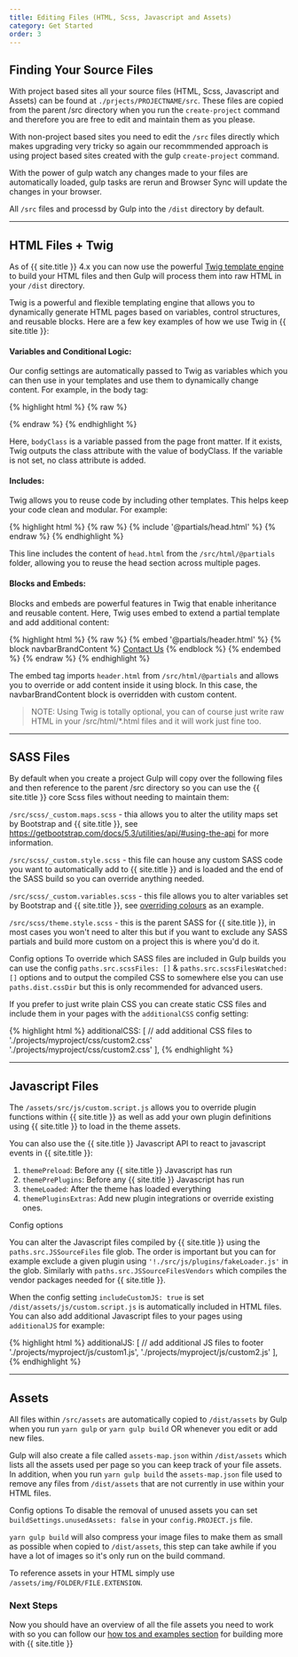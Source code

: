 ```yaml
---
title: Editing Files (HTML, Scss, Javascript and Assets)
category: Get Started
order: 3
---
```



## Finding Your Source Files

With project based sites all your source files (HTML, Scss, Javascript and Assets) can be found at `./prjects/PROJECTNAME/src`.
These files are copied from the parent /src directory when you run the `create-project` command and therefore you are free to edit and maintain them as you please. 

With non-project based sites you need to edit the `/src` files directly which makes upgrading very tricky so again our recommmended approach is using project based sites created with the gulp `create-project` command.

With the power of gulp watch any changes made to your files are automatically loaded, gulp tasks are rerun and Browser Sync will update the changes in your browser.

All `/src` files and processd by Gulp into the `/dist` directory by default. 

<hr />

## HTML Files + Twig

As of {{ site.title }} 4.x you can now use the powerful <a href="https://twig.symfony.com/" target="_blank">Twig template engine</a> to build your HTML files and then Gulp will process them into raw HTML in your `/dist` directory.

Twig is a powerful and flexible templating engine that allows you to dynamically generate HTML pages based on variables, control structures, and reusable blocks. Here are a few key examples of how we use Twig in {{ site.title }}:

#### Variables and Conditional Logic:

Our config settings are automatically passed to Twig as variables which you can then use in your templates and use them to dynamically change content. For example, in the body tag:

{% highlight html %}
{% raw %}
<body {% if bodyClass %} class="{{bodyClass}}" {% endif %}>
{% endraw %}
{% endhighlight %}

Here, `bodyClass` is a variable passed from the page front matter. If it exists, Twig outputs the class attribute with the value of bodyClass. If the variable is not set, no class attribute is added.

#### Includes:

Twig allows you to reuse code by including other templates. This helps keep your code clean and modular. For example:


{% highlight html %}
{% raw %}
{% include '@partials/head.html' %}
{% endraw %}
{% endhighlight %}

This line includes the content of `head.html` from the `/src/html/@partials` folder, allowing you to reuse the head section across multiple pages.

<!-- > New to Twig? Check out this great Twig crash course on uDemy! -->

#### Blocks and Embeds:

Blocks and embeds are powerful features in Twig that enable inheritance and reusable content. Here, Twig uses embed to extend a partial template and add additional content:

{% highlight html %}
{% raw %}
{% embed '@partials/header.html' %}
  {% block navbarBrandContent %}
    <a href="#" class="navbar-text fs-5 align-self-stretch">Contact Us</a>
  {% endblock %}
{% endembed %}
{% endraw %}
{% endhighlight %}

The embed tag imports `header.html` from `/src/html/@partials` and allows you to override or add content inside it using block. In this case, the navbarBrandContent block is overridden with custom content.

> NOTE: Using Twig is totally optional, you can of course just write raw HTML in your /src/html/*.html files and it will work just fine too.

<hr />

## SASS Files

By default when you create a project Gulp will copy over the following files and then reference to the parent /src directory so you can use the {{ site.title }} core Scss files without needing to maintain them:

`/src/scss/_custom.maps.scss` - thia allows you to alter the utility maps set by Bootstrap and {{ site.title }}, see <a href="https://getbootstrap.com/docs/5.3/utilities/api/#using-the-api" target="_blank">https://getbootstrap.com/docs/5.3/utilities/api/#using-the-api</a> for more information.

`/src/scss/_custom.style.scss` - this file can house any custom SASS code you want to automatically add to {{ site.title }} and is loaded and the end of the SASS build so you can override anything needed. 

`/src/scss/_custom.variables.scss` - this file allows you to alter variables set by Bootstrap and {{ site.title }}, see <a href="/customisation/1-override-colours/">overriding colours</a> as an example.

`/src/scss/theme.style.scss` - this is the parent SASS for {{ site.title }}, in most cases you won't need to alter this but if you want to exclude any SASS partials and build more custom on a project this is where you'd do it. 

<div class="hl-box">
  <p><span class="badge text-white bg-primary hl-box-title">Config options</span> To override which SASS files are included in Gulp builds you can use the config <code>paths.src.scssFiles: []</code> & <code>paths.src.scssFilesWatched: []</code> options and to output the compiled CSS to somewhere else you can use <code>paths.dist.cssDir</code> but this is only recommended for advanced users.</p>
  
  <p>If you prefer to just write plain CSS you can create static CSS files and include them in your pages with the <code>additionalCSS</code> config setting: </p>

  {% highlight html %}
additionalCSS: [ // add additional CSS files to <head>
  './projects/myproject/css/custom2.css'
  './projects/myproject/css/custom2.css'
],
  {% endhighlight %}
</div>

<hr />

## Javascript Files

The `/assets/src/js/custom.script.js` allows you to override plugin functions within {{ site.title }} as well as add your own plugin definitions using {{ site.title }} to load in the theme assets.

You can also use the {{ site.title }} Javascript API to react to javascript events in {{ site.title }}:

1. <code>themePreload</code>: Before any {{ site.title }} Javascript has run
2. <code>themePrePlugins</code>: Before any {{ site.title }} Javascript has run
3. <code>themeLoaded</code>: After the theme has loaded everything
4. <code>themePluginsExtras</code>: Add new plugin integrations or override existing ones.

<div class="hl-box">
  <span class="badge text-white bg-primary hl-box-title">Config options</span>
  
  <p>You can alter the Javascript files compiled by {{ site.title }} using the <code>paths.src.JSSourceFiles</code> file glob. The order is important but you can for example exclude a given plugin using <code>'!./src/js/plugins/fakeLoader.js'</code> in the glob. Similarly with <code>paths.src.JSSourceFilesVendors</code> which compiles the vendor packages needed for {{ site.title }}.</p>

  <p>When the config setting <code>includeCustomJS: true</code> is set <code>/dist/assets/js/custom.script.js</code> is automatically included in HTML files. You can also add additional Javascript files to your pages using <code>additionalJS</code> for example:</p>

  {% highlight html %}
  additionalJS: [ // add additional JS files to footer
    './projects/myproject/js/custom1.js',
    './projects/myproject/js/custom2.js'
  ],
  {% endhighlight %}
</div>

<hr />

## Assets

All files within `/src/assets` are automatically copied to `/dist/assets` by Gulp when you run `yarn gulp` or `yarn gulp build` OR whenever you edit or add new files. 

Gulp will also create a file called `assets-map.json` within `/dist/assets` which lists all the assets used per page so you can keep track of your file assets. In addition, when you run `yarn gulp build` the `assets-map.json` file used to remove any files from `/dist/assets` that are not currently in use within your HTML files. 


<span class="badge text-white bg-primary">Config options</span> To disable the removal of unused assets you can set `buildSettings.unusedAssets: false` in your `config.PROJECT.js` file.

`yarn gulp build` will also compress your image files to make them as small as possible when copied to `/dist/assets`, this step can take awhile if you have a lot of images so it's only run on the build command.

To reference assets in your HTML simply use `/assets/img/FOLDER/FILE.EXTENSION`.

### Next Steps

Now you should have an overview of all the file assets you need to work with so you can follow our <a href="{{ '/examples/' | relative_url }}">how tos and examples section</a> for building more with {{ site.title }}